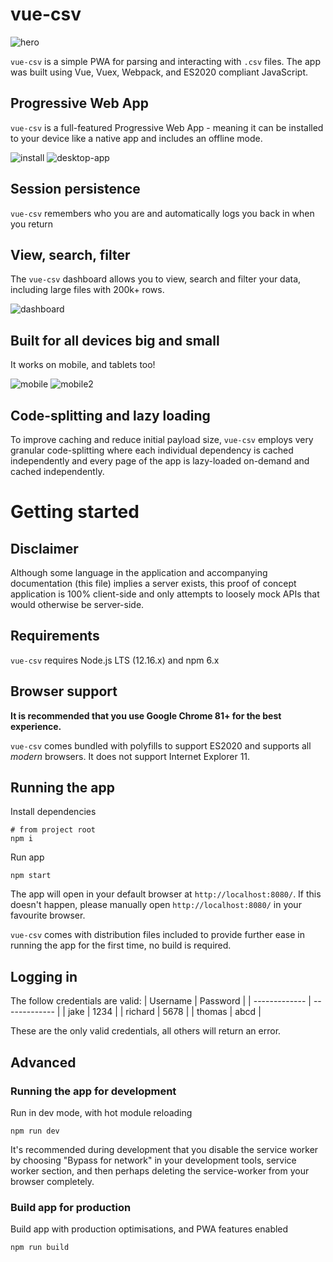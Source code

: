 # vue-csv

![hero](https://i.gyazo.com/14ae6ac16db1c49ccd2e042099aff951.gif)

`vue-csv` is a simple PWA for parsing and interacting with `.csv` files. The app was built using Vue, Vuex, Webpack, and ES2020 compliant JavaScript. 

## Progressive Web App 
`vue-csv` is a full-featured Progressive Web App - meaning it can be installed to your device like a native app and includes an offline mode.

![install](https://i.imgur.com/hX3GAtU.png)
![desktop-app](https://i.imgur.com/g5DhaP6.png)

## Session persistence
`vue-csv` remembers who you are and automatically logs you back in when you return

## View, search, filter
The `vue-csv` dashboard allows you to view, search and filter your data, including large files with 200k+ rows.

![dashboard](https://i.imgur.com/UGgdMVb.png)

## Built for all devices big and small
It works on mobile, and tablets too!

![mobile](https://i.gyazo.com/101d9a026c772ad468e423961c116aca.gif) ![mobile2](https://i.gyazo.com/e5c19eea88d58dbee5b11eccfb073dcf.gif)

## Code-splitting and lazy loading
To improve caching and reduce initial payload size, `vue-csv` employs very granular code-splitting where each individual dependency is cached independently and every page of the app is lazy-loaded on-demand and cached independently.

# Getting started

## Disclaimer
Although some language in the application and accompanying documentation (this file) implies a server exists, this proof of concept application is 100% client-side and only attempts to loosely mock APIs that would otherwise be server-side.

## Requirements

`vue-csv` requires Node.js LTS (12.16.x) and npm 6.x

## Browser support

__It is recommended that you use Google Chrome 81+ for the best experience.__

`vue-csv` comes bundled with polyfills to support ES2020 and supports all _modern_ browsers. It does not support Internet Explorer 11.

## Running the app

Install dependencies
```
# from project root
npm i
```

Run app
```
npm start
```
The app will open in your default browser at `http://localhost:8080/`. If this doesn't happen, please manually open `http://localhost:8080/` in your favourite browser.

`vue-csv` comes with distribution files included to provide further ease in running the app for the first time, no build is required.

## Logging in
The follow credentials are valid:
| Username      | Password      |
| ------------- | ------------- |
| jake          | 1234          |
| richard       | 5678          |
| thomas        | abcd          |

These are the only valid credentials, all others will return an error.

## Advanced

### Running the app for development

Run in dev mode, with hot module reloading
```
npm run dev
```
It's recommended during development that you disable the service worker by choosing "Bypass for network" in your development tools, service worker section, and then perhaps deleting the service-worker from your browser completely.

### Build app for production

Build app with production optimisations, and PWA features enabled
```
npm run build
```